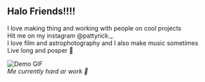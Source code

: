 ## Halo Friends!!!!
I love making thing and working with people on cool projects    
Hit me on my instagram @pattyrick._   
I love film and astrophotography and I also make music sometimes    
Live long and posper :vulcan_salute:   

![Demo GIF](https://media.giphy.com/media/v1.Y2lkPTc5MGI3NjExeGx5cTU0eGVicDh0ZXdpc2RtaW00bTdxOWFvMDYwMHAzZjZodnNpNCZlcD12MV9naWZzX3NlYXJjaCZjdD1n/o0vwzuFwCGAFO/giphy.gif)   
*Me currently hard ar work :saluting_face:*
